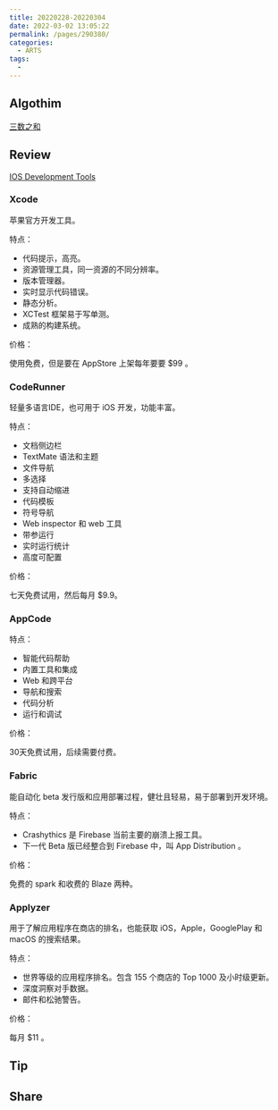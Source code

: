 ```yaml
---
title: 20220228-20220304
date: 2022-03-02 13:05:22
permalink: /pages/290380/
categories:
  - ARTS
tags:
  - 
---
```


## Algothim

[三数之和](/pages/df8e3f/)

## Review

[IOS Development Tools](https://medium.com/@mindmajix/ios-development-tools-3b266221cac4)

### Xcode

苹果官方开发工具。

特点：

- 代码提示，高亮。
- 资源管理工具，同一资源的不同分辨率。
- 版本管理器。
- 实时显示代码错误。
- 静态分析。
- XCTest 框架易于写单测。
- 成熟的构建系统。

价格：

使用免费，但是要在 AppStore 上架每年要要 $99 。

### CodeRunner

轻量多语言IDE，也可用于 iOS 开发，功能丰富。

特点：

- 文档侧边栏
- TextMate 语法和主题
- 文件导航
- 多选择
- 支持自动缩进
- 代码模板
- 符号导航
- Web inspector 和 web 工具
- 带参运行
- 实时运行统计
- 高度可配置

价格：

七天免费试用，然后每月 $9.9。

### AppCode

特点：

- 智能代码帮助
- 内置工具和集成
- Web 和跨平台
- 导航和搜索
- 代码分析
- 运行和调试

价格：

30天免费试用，后续需要付费。

### Fabric

能自动化 beta 发行版和应用部署过程，健壮且轻易，易于部署到开发环境。

特点：

- Crashythics 是 Firebase 当前主要的崩溃上报工具。
- 下一代 Beta 版已经整合到 Firebase 中，叫 App Distribution 。

价格：

免费的 spark 和收费的 Blaze 两种。

### Applyzer

用于了解应用程序在商店的排名，也能获取 iOS，Apple，GooglePlay 和 macOS 的搜索结果。

特点：

- 世界等级的应用程序排名。包含 155 个商店的 Top 1000 及小时级更新。
- 深度洞察对手数据。
- 邮件和松驰警告。

价格：

每月 $11 。

## Tip

## Share

